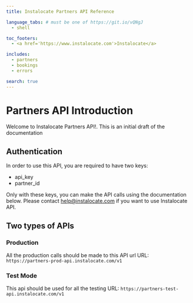 ```yaml
---
title: Instalocate Partners API Reference

language_tabs: # must be one of https://git.io/vQNgJ
  - shell

toc_footers:
  - <a href='https://www.instalocate.com'>Instalocate</a>

includes:
  - partners
  - bookings
  - errors

search: true
---
```


# Partners API Introduction

Welcome to Instalocate Partners API!. This is an initial draft of the documentation


## Authentication

In order to use this API, you are required to have two keys: 

* api_key
* partner_id

Only with these keys, you can make the API calls using the documentation below. Please contact help@instalocate.com if you want to use Instalocate API.

## Two types of APIs

### Production 
All the production calls should be made to this API url
URL: ```https://partners-prod-api.instalocate.com/v1```

### Test Mode 
This api should be used for all the testing
URL: ```https://partners-test-api.instalocate.com/v1```